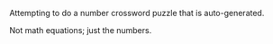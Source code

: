 Attempting to do a number crossword puzzle that is auto-generated.

Not math equations; just the numbers.
